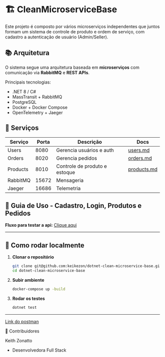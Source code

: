 # 🏗️ CleanMicroserviceBase

Este projeto é composto por vários microserviços independentes que juntos formam um sistema de controle de produto e ordem de serviço, com cadastro a autenticação de usuário (Admin/Seller).

## 📚 Arquitetura
O sistema segue uma arquitetura baseada em **microserviços** com comunicação via **RabbitMQ** e **REST APIs**.

Principais tecnologias:
- .NET 8 / C#
- MassTransit + RabbitMQ
- PostgreSQL
- Docker + Docker Compose
- OpenTelemetry + Jaeger

## 🧩 Serviços
| Serviço  | Porta | Descrição                     | Docs                                    |
|----------|-------|-------------------------------|-----------------------------------------|
| Users    | 8080  | Gerencia usuários e auth      | [users.md](./docs/users.md)      |
| Orders   | 8020  | Gerencia pedidos              | [orders.md](./docs/orders.md)    |
| Products | 8010  | Controle de produto e estoque | [products.md](./docs/products.md) |
| RabbitMQ | 15672 | Mensageria                    |  |
| Jaeger | 16686 | Telemetria                    |  |

## 🛒 Guia de Uso - Cadastro, Login, Produtos e Pedidos
**Fluxo para testar a api:** [Clique aqui](./docs/guide.md)

---

## 🚀 Como rodar localmente

1. **Clonar o repositório**
   ```bash
   git clone git@github.com:keikezon/dotnet-clean-microservice-base.git
   cd dotnet-clean-microservice-base
   ```

2. **Subir ambiente**
   ```bash
   docker-compose up -build
   ```

3. **Rodar os testes**

   ```bash
   dotnet test
   ```
---

[Link do postman](https://web.postman.co/workspace/My-Workspace~8b18a694-61c8-406f-8258-cc76086c3374/collection/412296-0e1db38a-3a59-49ea-b4e6-09668c3d2b6f?action=share&source=copy-link&creator=412296)

👥 Contribuidores

Keith Zonatto
- Desenvolvedora Full Stack
